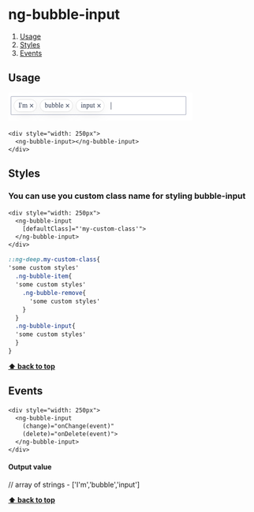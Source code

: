 # ng-bubble-input


1. [Usage](#usage)
2. [Styles](#styles)
3. [Events](#functions)

## **Usage**

![Bubble input example image](https://github.com/borisadamyan/liberies/blob/master/src/assets/images/bubble-input.png?raw=true)

```angular2html
<div style="width: 250px">
  <ng-bubble-input></ng-bubble-input>
</div>
```


## **Styles**

### You can use you custom class name for styling bubble-input

```angular2html
<div style="width: 250px">
  <ng-bubble-input 
    [defaultClass]="'my-custom-class'">
  </ng-bubble-input>
</div>
```

```scss
::ng-deep.my-custom-class{
'some custom styles'
  .ng-bubble-item{
  'some custom styles'
    .ng-bubble-remove{
      'some custom styles'
    }
  }
  .ng-bubble-input{
  'some custom styles'
  }
}
```

**[⬆ back to top](#table-of-contents)**

## **Events**

```angular2html
<div style="width: 250px">
  <ng-bubble-input
    (change)="onChange(event)"
    (delete)="onDelete(event)">
  </ng-bubble-input>
</div>
```

#### Output value
// array of strings  - ['I'm','bubble','input']



**[⬆ back to top](#table-of-contents)**
